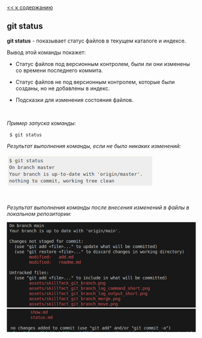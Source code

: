 [<< к содержанию](./readme.md)

## git status

**git status** - показывает статус файлов в текущем каталоге и индексе.

Вывод этой команды покажет:
  * Статус файлов под версионным контролем, были ли они изменены со времени последнего коммита. 

  * Статус файлов не под версионным контролем, которые были созданы, но не добавлены в индекс.

  * Подсказки для изменения состояния файлов.

<br>

*Пример запуска команды:*

  ```bash=
   $ git status
  ```

  *Результат выполнения команды, если не было никаких изменений:*

  ![git status](./assets/skillfact_git_status1.png)

<br>

  *Результат выполнения команды после внесения изменений в файлы в локальном репозитории:*

  ![git status after edit](./assets/skillfact_git_status2.png) 
  ![git status end](./assets/skillfact_git_status3.png)




